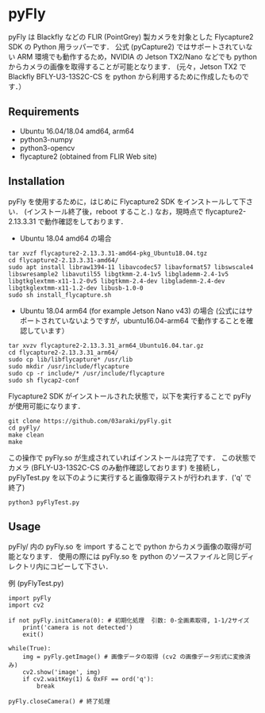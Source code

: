 # pyFly

pyFly は Blackfly などの FLIR (PointGrey) 製カメラを対象とした Flycapture2 SDK の Python 用ラッパーです．
公式 (pyCapture2) ではサポートされていない ARM 環境でも動作するため，NVIDIA の Jetson TX2/Nano などでも python からカメラの画像を取得することが可能となります．
(元々，Jetson TX2 で Blackfly BFLY-U3-13S2C-CS を python から利用するために作成したものです．）

## Requirements

- Ubuntu 16.04/18.04 amd64, arm64
- python3-numpy
- python3-opencv
- flycapture2 (obtained from FLIR Web site)

## Installation

pyFly を使用するために，はじめに Flycapture2 SDK をインストールして下さい．
(インストール終了後，reboot すること．)
なお，現時点で flycapture2-2.13.3.31 で動作確認をしております．

- Ubuntu 18.04 amd64 の場合
```
tar xvzf flycapture2-2.13.3.31-amd64-pkg_Ubuntu18.04.tgz
cd flycapture2-2.13.3.31-amd64/
sudo apt install libraw1394-11 libavcodec57 libavformat57 libswscale4 libswresample2 libavutil55 libgtkmm-2.4-1v5 libglademm-2.4-1v5 libgtkglextmm-x11-1.2-0v5 libgtkmm-2.4-dev libglademm-2.4-dev libgtkglextmm-x11-1.2-dev libusb-1.0-0
sudo sh install_flycapture.sh
```

- Ubuntu 18.04 arm64 (for example Jetson Nano v43) の場合 (公式にはサポートされていないようですが，ubuntu16.04-arm64 で動作することを確認しています）
```
tar xvzv flycapture2-2.13.3.31_arm64_Ubuntu16.04.tar.gz
cd flycapture2-2.13.3.31_arm64/
sudo cp lib/libflycapture* /usr/lib
sudo mkdir /usr/include/flycapture
sudo cp -r include/* /usr/include/flycapture
sudo sh flycap2-conf
```

Flycapture2 SDK がインストールされた状態で，以下を実行することで pyFly が使用可能になります．

```
git clone https://github.com/03araki/pyFly.git
cd pyFly/
make clean
make
```
この操作で pyFly.so が生成されていればインストールは完了です．
この状態でカメラ (BFLY-U3-13S2C-CS のみ動作確認しております) を接続し，pyFlyTest.py を以下のように実行すると画像取得テストが行われます．('q' で終了)
```
python3 pyFlyTest.py
```


## Usage

pyFly/ 内の pyFly.so を import することで python からカメラ画像の取得が可能となります．
使用の際には pyFly.so を python のソースファイルと同じディレクトリ内にコピーして下さい．

例 (pyFlyTest.py)
```
import pyFly
import cv2

if not pyFly.initCamera(0): # 初期化処理  引数: 0-全画素取得, 1-1/2サイズ
    print('camera is not detected')
    exit()

while(True):
    img = pyFly.getImage() # 画像データの取得 (cv2 の画像データ形式に変換済み)
    cv2.show('image', img)
    if cv2.waitKey(1) & 0xFF == ord('q'):
        break

pyFly.closeCamera() # 終了処理
```
